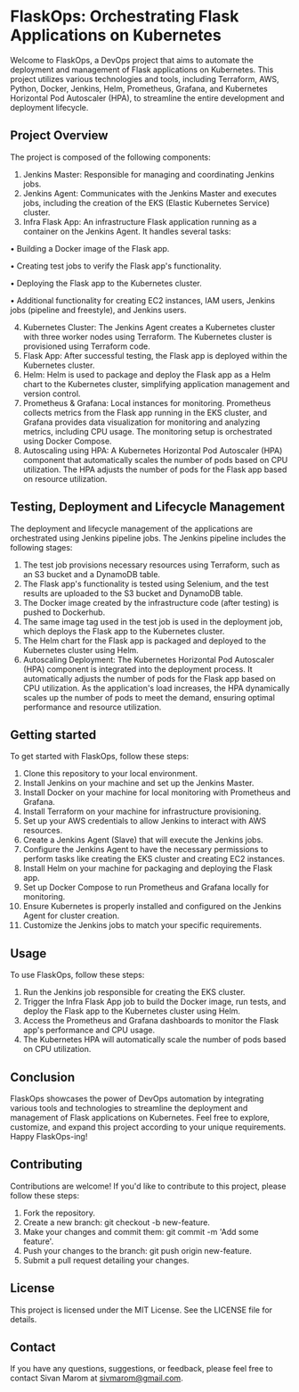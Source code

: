 # FlaskOps: Orchestrating Flask Applications on Kubernetes

Welcome to FlaskOps, a DevOps project that aims to automate the deployment and management of Flask applications on Kubernetes. This project utilizes various technologies and tools, including Terraform, AWS, Python, Docker, Jenkins, Helm, Prometheus, Grafana, and Kubernetes Horizontal Pod Autoscaler (HPA), to streamline the entire development and deployment lifecycle.

## Project Overview

The project is composed of the following components:

1. Jenkins Master: Responsible for managing and coordinating Jenkins jobs.
2. Jenkins Agent: Communicates with the Jenkins Master and executes jobs, including the creation of the EKS (Elastic Kubernetes Service) cluster.
3. Infra Flask App: An infrastructure Flask application running as a container on the Jenkins Agent. It handles several tasks:

&#8226; Building a Docker image of the Flask app.

&#8226; Creating test jobs to verify the Flask app's functionality.

&#8226; Deploying the Flask app to the Kubernetes cluster.

&#8226; Additional functionality for creating EC2 instances, IAM users, Jenkins jobs (pipeline and freestyle), and Jenkins users.

4. Kubernetes Cluster: The Jenkins Agent creates a Kubernetes cluster with three worker nodes using Terraform. The Kubernetes cluster is provisioned using Terraform code.
5. Flask App: After successful testing, the Flask app is deployed within the Kubernetes cluster.
6. Helm: Helm is used to package and deploy the Flask app as a Helm chart to the Kubernetes cluster, simplifying application management and version control.
7. Prometheus & Grafana: Local instances for monitoring. Prometheus collects metrics from the Flask app running in the EKS cluster, and Grafana provides data visualization for monitoring and analyzing metrics, including CPU usage. The monitoring setup is orchestrated using Docker Compose.
8. Autoscaling using HPA: A Kubernetes Horizontal Pod Autoscaler (HPA) component that automatically scales the number of pods based on CPU utilization. The HPA adjusts the number of pods for the Flask app based on resource utilization.

## Testing, Deployment and Lifecycle Management

The deployment and lifecycle management of the applications are orchestrated using Jenkins pipeline jobs. The Jenkins pipeline includes the following stages:

1. The test job provisions necessary resources using Terraform, such as an S3 bucket and a DynamoDB table.
2. The Flask app's functionality is tested using Selenium, and the test results are uploaded to the S3 bucket and DynamoDB table.
3. The Docker image created by the infrastructure code (after testing) is pushed to Dockerhub.
4. The same image tag used in the test job is used in the deployment job, which deploys the Flask app to the Kubernetes cluster.
5. The Helm chart for the Flask app is packaged and deployed to the Kubernetes cluster using Helm.
6. Autoscaling Deployment: The Kubernetes Horizontal Pod Autoscaler (HPA) component is integrated into the deployment process. It automatically adjusts the number of pods for the Flask app based on CPU utilization. As the application's load increases, the HPA dynamically scales up the number of pods to meet the demand, ensuring optimal performance and resource utilization.

## Getting started

To get started with FlaskOps, follow these steps:

1. Clone this repository to your local environment.
2. Install Jenkins on your machine and set up the Jenkins Master.
3. Install Docker on your machine for local monitoring with Prometheus and Grafana.
4. Install Terraform on your machine for infrastructure provisioning.
5. Set up your AWS credentials to allow Jenkins to interact with AWS resources.
6. Create a Jenkins Agent (Slave) that will execute the Jenkins jobs.
7. Configure the Jenkins Agent to have the necessary permissions to perform tasks like creating the EKS cluster and creating EC2 instances.
8. Install Helm on your machine for packaging and deploying the Flask app.
9. Set up Docker Compose to run Prometheus and Grafana locally for monitoring.
10. Ensure Kubernetes is properly installed and configured on the Jenkins Agent for cluster creation.
11. Customize the Jenkins jobs to match your specific requirements.

## Usage

To use FlaskOps, follow these steps:

1. Run the Jenkins job responsible for creating the EKS cluster.
2. Trigger the Infra Flask App job to build the Docker image, run tests, and deploy the Flask app to the Kubernetes cluster using Helm.
3. Access the Prometheus and Grafana dashboards to monitor the Flask app's performance and CPU usage.
4. The Kubernetes HPA will automatically scale the number of pods based on CPU utilization.

## Conclusion

FlaskOps showcases the power of DevOps automation by integrating various tools and technologies to streamline the deployment and management of Flask applications on Kubernetes. Feel free to explore, customize, and expand this project according to your unique requirements. Happy FlaskOps-ing!

## Contributing

Contributions are welcome! If you'd like to contribute to this project, please follow these steps:

1. Fork the repository.
2. Create a new branch: git checkout -b new-feature.
3. Make your changes and commit them: git commit -m 'Add some feature'.
4. Push your changes to the branch: git push origin new-feature.
5. Submit a pull request detailing your changes.

## License

This project is licensed under the MIT License. See the LICENSE file for details.

## Contact

If you have any questions, suggestions, or feedback, please feel free to contact Sivan Marom at sivmarom@gmail.com.
